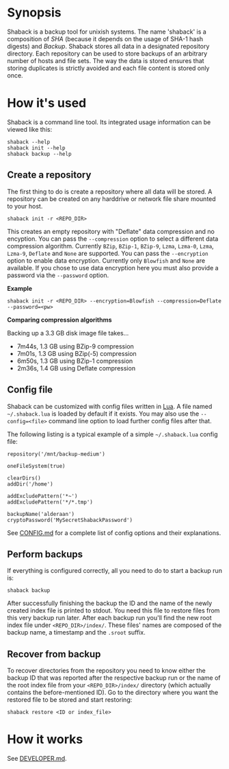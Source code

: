 Synopsis
===========================

Shaback is a backup tool for unixish systems. The name 'shaback' is a composition of *SHA* (because it depends on the usage of SHA-1 hash digests) and *Backup*. Shaback stores all data in a designated repository directory. Each repository can be used to store backups of an arbitrary number of hosts and file sets. The way the data is stored ensures that storing duplicates is strictly avoided and each file content is stored only once.

How it's used
===========================

Shaback is a command line tool. Its integrated usage information can be viewed like this:

    shaback --help
    shaback init --help
    shaback backup --help

Create a repository
---------------------------

The first thing to do is create a repository where all data will be stored. A repository can be created on any harddrive or network file share mounted to your host.

    shaback init -r <REPO_DIR>

This creates an empty repository with "Deflate" data compression and no encyption. 
You can pass the `--compression` option to select a different data compression algorithm. Currently `BZip`, `BZip-1`, `BZip-9`, `Lzma`, `Lzma-0`, `Lzma`, `Lzma-9`, `Deflate` and `None` are supported.
You can pass the `--encryption` option to enable data encryption. Currently only `Blowfish` and `None` are available. If you chose to use data encryption here you must also provide a password via the `--password` option.

**Example**

    shaback init -r <REPO_DIR> --encryption=Blowfish --compression=Deflate --password=<pw>

**Comparing compression algorithms**

Backing up a 3.3 GB disk image file takes...

* 7m44s, 1.3 GB using BZip-9 compression
* 7m01s, 1.3 GB using BZip(-5) compression
* 6m50s, 1.3 GB using BZip-1 compression
* 2m36s, 1.4 GB using Deflate compression

Config file
---------------------------

Shaback can be customized with config files written in [Lua](http://www.lua.org). A file named `~/.shaback.lua` is loaded by default if it exists. You may also use the `--config=<file>` command line option to load further config files after that.

The following listing is a typical example of a simple `~/.shaback.lua` config file:

    repository('/mnt/backup-medium')

    oneFileSystem(true)

    clearDirs()
    addDir('/home')

    addExcludePattern('*~')
    addExcludePattern('*/*.tmp')

    backupName('alderaan')
    cryptoPassword('MySecretShabackPassword')

See [CONFIG.md](https://github.com/workflo/shaback/blob/master/CONFIG.md) for a complete list of config options and their explanations.

Perform backups
---------------------------

If everything is configured correctly, all you need to do to start a backup run is:

    shaback backup

After successfully finishing the backup the ID and the name of the newly created index file is printed to stdout. You need this file to restore files from this very backup run later.
After each backup run you'll find the new root index file under `<REPO_DIR>/index/`. These files' names are composed of the backup name, a timestamp and the `.sroot` suffix.

Recover from backup
---------------------------

To recover directories from the repository you need to know either the backup ID that was reported after the respective backup run or the name of the root index file from your `<REPO_DIR>/index/` directory (which actually contains the before-mentioned ID).
Go to the directory where you want the restored file to be stored and start restoring:

    shaback restore <ID or index_file>

How it works
===========================

See [DEVELOPER.md](https://github.com/workflo/shaback/blob/master/DEVELOPER.md).
